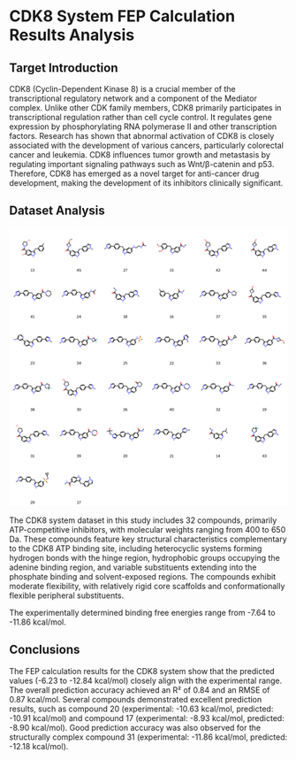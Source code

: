 # CDK8 System FEP Calculation Results Analysis

## Target Introduction

CDK8 (Cyclin-Dependent Kinase 8) is a crucial member of the transcriptional regulatory network and a component of the Mediator complex. Unlike other CDK family members, CDK8 primarily participates in transcriptional regulation rather than cell cycle control. It regulates gene expression by phosphorylating RNA polymerase II and other transcription factors. Research has shown that abnormal activation of CDK8 is closely associated with the development of various cancers, particularly colorectal cancer and leukemia. CDK8 influences tumor growth and metastasis by regulating important signaling pathways such as Wnt/β-catenin and p53. Therefore, CDK8 has emerged as a novel target for anti-cancer drug development, making the development of its inhibitors clinically significant.

## Dataset Analysis

![Molecular structures of representative compounds](mol_grid.png)

The CDK8 system dataset in this study includes 32 compounds, primarily ATP-competitive inhibitors, with molecular weights ranging from 400 to 650 Da. These compounds feature key structural characteristics complementary to the CDK8 ATP binding site, including heterocyclic systems forming hydrogen bonds with the hinge region, hydrophobic groups occupying the adenine binding region, and variable substituents extending into the phosphate binding and solvent-exposed regions. The compounds exhibit moderate flexibility, with relatively rigid core scaffolds and conformationally flexible peripheral substituents.

The experimentally determined binding free energies range from -7.64 to -11.86 kcal/mol.

## Conclusions

The FEP calculation results for the CDK8 system show that the predicted values (-6.23 to -12.84 kcal/mol) closely align with the experimental range. The overall prediction accuracy achieved an R² of 0.84 and an RMSE of 0.87 kcal/mol. Several compounds demonstrated excellent prediction results, such as compound 20 (experimental: -10.63 kcal/mol, predicted: -10.91 kcal/mol) and compound 17 (experimental: -8.93 kcal/mol, predicted: -8.90 kcal/mol). Good prediction accuracy was also observed for the structurally complex compound 31 (experimental: -11.86 kcal/mol, predicted: -12.18 kcal/mol). 